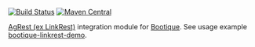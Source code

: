 <!--
  Licensed to ObjectStyle LLC under one
  or more contributor license agreements.  See the NOTICE file
  distributed with this work for additional information
  regarding copyright ownership.  The ObjectStyle LLC licenses
  this file to you under the Apache License, Version 2.0 (the
  "License"); you may not use this file except in compliance
  with the License.  You may obtain a copy of the License at

    http://www.apache.org/licenses/LICENSE-2.0

  Unless required by applicable law or agreed to in writing,
  software distributed under the License is distributed on an
  "AS IS" BASIS, WITHOUT WARRANTIES OR CONDITIONS OF ANY
  KIND, either express or implied.  See the License for the
  specific language governing permissions and limitations
  under the License.
  -->

[![Build Status](https://travis-ci.org/bootique/bootique-agrest.svg)](https://travis-ci.org/bootique/bootique-agrest)
[![Maven Central](https://img.shields.io/maven-central/v/io.bootique.linkrest/bootique-linkrest.svg?colorB=brightgreen)](https://search.maven.org/artifact/io.bootique.agrest/bootique-agrest/)

[AgRest (ex LinkRest)](https://agrestio) integration module for [Bootique](http://bootique.io).
See usage example [bootique-linkrest-demo](https://github.com/bootique-examples/bootique-linkrest-demo).
